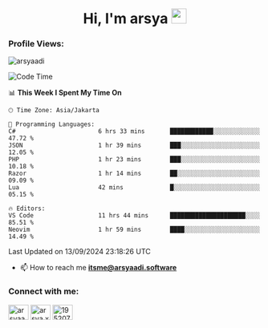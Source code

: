 <h1 align="center">Hi, I'm arsya 
  <img src="https://media.giphy.com/media/hvRJCLFzcasrR4ia7z/giphy.gif" width="30px"/>
</h1>

<p align="left"> <h3>Profile Views:</h3> <img src="https://komarev.com/ghpvc/?username=arsyaadi&label=Profile%20views&color=0e75b6&style=flat" alt="arsyaadi" /> </p>

<!--START_SECTION:waka-->
![Code Time](http://img.shields.io/badge/Code%20Time-3%2C226%20hrs%2059%20mins-blue)

📊 **This Week I Spent My Time On** 

```text
🕑︎ Time Zone: Asia/Jakarta

💬 Programming Languages: 
C#                       6 hrs 33 mins       ████████████░░░░░░░░░░░░░   47.72 % 
JSON                     1 hr 39 mins        ███░░░░░░░░░░░░░░░░░░░░░░   12.05 % 
PHP                      1 hr 23 mins        ███░░░░░░░░░░░░░░░░░░░░░░   10.18 % 
Razor                    1 hr 14 mins        ██░░░░░░░░░░░░░░░░░░░░░░░   09.09 % 
Lua                      42 mins             █░░░░░░░░░░░░░░░░░░░░░░░░   05.15 % 

🔥 Editors: 
VS Code                  11 hrs 44 mins      █████████████████████░░░░   85.51 % 
Neovim                   1 hr 59 mins        ████░░░░░░░░░░░░░░░░░░░░░   14.49 % 
```


 Last Updated on 13/09/2024 23:18:26 UTC
<!--END_SECTION:waka-->

- 📫 How to reach me **itsme@arsyaadi.software**


<h3 align="left">Connect with me:</h3>
<p align="left">
<a href="https://linkedin.com/in/arsyaadi" target="blank"><img align="center" src="https://raw.githubusercontent.com/rahuldkjain/github-profile-readme-generator/master/src/images/icons/Social/linked-in-alt.svg" alt="arsyaadi" height="30" width="40" /></a>
<a href="https://fb.com/arsya.xkz" target="blank"><img align="center" src="https://raw.githubusercontent.com/rahuldkjain/github-profile-readme-generator/master/src/images/icons/Social/facebook.svg" alt="arsya.xkz" height="30" width="40" /></a>
<a href="https://stackoverflow.com/users/19520749" target="blank"><img align="center" src="https://raw.githubusercontent.com/rahuldkjain/github-profile-readme-generator/master/src/images/icons/Social/stack-overflow.svg" alt="19520749" height="30" width="40" /></a>
</p>
